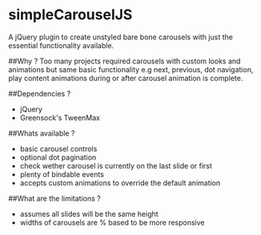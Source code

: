 # simpleCarouselJS
A jQuery plugin to create unstyled bare bone carousels with just the essential functionality available.

##Why ?
Too many projects required carousels with custom looks and animations but same basic functionality e.g
next, previous, dot navigation, play content animations during or after carousel animation is complete.

##Dependencies ?
* jQuery
* Greensock's TweenMax

##Whats available ?
* basic carousel controls
* optional dot pagination
* check wether carousel is currently on the last slide or first
* plenty of bindable events
* accepts custom animations to override the default animation

##What are the limitations ?
* assumes all slides will be the same height
* widths of carousels are % based to be more responsive
